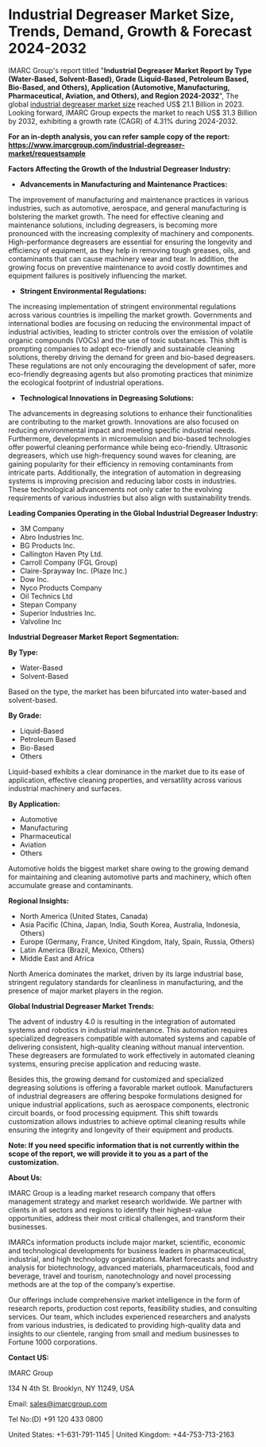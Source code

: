 ﻿# Industrial Degreaser Market Size, Trends, Demand, Growth & Forecast 2024-2032
IMARC Group's report titled "**Industrial Degreaser Market Report by Type (Water-Based, Solvent-Based), Grade (Liquid-Based, Petroleum Based, Bio-Based, and Others), Application (Automotive, Manufacturing, Pharmaceutical, Aviation, and Others), and Region 2024-2032**", The global [industrial degreaser market size](https://www.imarcgroup.com/industrial-degreaser-market) reached US$ 21.1 Billion in 2023. Looking forward, IMARC Group expects the market to reach US$ 31.3 Billion by 2032, exhibiting a growth rate (CAGR) of 4.31% during 2024-2032.

**For an in-depth analysis, you can refer sample copy of the report: <https://www.imarcgroup.com/industrial-degreaser-market/requestsample>**

**Factors Affecting the Growth of the Industrial Degreaser Industry:**

- **Advancements in Manufacturing and Maintenance Practices:**

The improvement of manufacturing and maintenance practices in various industries, such as automotive, aerospace, and general manufacturing is bolstering the market growth. The need for effective cleaning and maintenance solutions, including degreasers, is becoming more pronounced with the increasing complexity of machinery and components. High-performance degreasers are essential for ensuring the longevity and efficiency of equipment, as they help in removing tough greases, oils, and contaminants that can cause machinery wear and tear. In addition, the growing focus on preventive maintenance to avoid costly downtimes and equipment failures is positively influencing the market.

- **Stringent Environmental Regulations:**

The increasing implementation of stringent environmental regulations across various countries is impelling the market growth. Governments and international bodies are focusing on reducing the environmental impact of industrial activities, leading to stricter controls over the emission of volatile organic compounds (VOCs) and the use of toxic substances. This shift is prompting companies to adopt eco-friendly and sustainable cleaning solutions, thereby driving the demand for green and bio-based degreasers. These regulations are not only encouraging the development of safer, more eco-friendly degreasing agents but also promoting practices that minimize the ecological footprint of industrial operations.

- **Technological Innovations in Degreasing Solutions:** 

The advancements in degreasing solutions to enhance their functionalities are contributing to the market growth. Innovations are also focused on reducing environmental impact and meeting specific industrial needs. Furthermore, developments in microemulsion and bio-based technologies offer powerful cleaning performance while being eco-friendly. Ultrasonic degreasers, which use high-frequency sound waves for cleaning, are gaining popularity for their efficiency in removing contaminants from intricate parts. Additionally, the integration of automation in degreasing systems is improving precision and reducing labor costs in industries. These technological advancements not only cater to the evolving requirements of various industries but also align with sustainability trends.

**Leading Companies Operating in the Global Industrial Degreaser Industry:**

- 3M Company
- Abro Industries Inc.
- BG Products Inc.
- Callington Haven Pty Ltd.
- Carroll Company (FGL Group)
- Claire-Sprayway Inc. (Plaze Inc.)
- Dow Inc.
- Nyco Products Company
- Oil Technics Ltd
- Stepan Company
- Superior Industries Inc.
- Valvoline Inc

**Industrial Degreaser Market Report Segmentation:**

**By Type:**

- Water-Based
- Solvent-Based

Based on the type, the market has been bifurcated into water-based and solvent-based.

**By Grade:**

- Liquid-Based
- Petroleum Based
- Bio-Based
- Others

Liquid-based exhibits a clear dominance in the market due to its ease of application, effective cleaning properties, and versatility across various industrial machinery and surfaces.

**By Application:**

- Automotive
- Manufacturing
- Pharmaceutical
- Aviation
- Others

Automotive holds the biggest market share owing to the growing demand for maintaining and cleaning automotive parts and machinery, which often accumulate grease and contaminants.

**Regional Insights:**

- North America (United States, Canada)
- Asia Pacific (China, Japan, India, South Korea, Australia, Indonesia, Others)
- Europe (Germany, France, United Kingdom, Italy, Spain, Russia, Others)
- Latin America (Brazil, Mexico, Others)
- Middle East and Africa

North America dominates the market, driven by its large industrial base, stringent regulatory standards for cleanliness in manufacturing, and the presence of major market players in the region.

**Global Industrial Degreaser Market Trends:**

The advent of industry 4.0 is resulting in the integration of automated systems and robotics in industrial maintenance. This automation requires specialized degreasers compatible with automated systems and capable of delivering consistent, high-quality cleaning without manual intervention. These degreasers are formulated to work effectively in automated cleaning systems, ensuring precise application and reducing waste.

Besides this, the growing demand for customized and specialized degreasing solutions is offering a favorable market outlook. Manufacturers of industrial degreasers are offering bespoke formulations designed for unique industrial applications, such as aerospace components, electronic circuit boards, or food processing equipment. This shift towards customization allows industries to achieve optimal cleaning results while ensuring the integrity and longevity of their equipment and products.

**Note: If you need specific information that is not currently within the scope of the report, we will provide it to you as a part of the customization.**

**About Us:**

IMARC Group is a leading market research company that offers management strategy and market research worldwide. We partner with clients in all sectors and regions to identify their highest-value opportunities, address their most critical challenges, and transform their businesses.

IMARCs information products include major market, scientific, economic and technological developments for business leaders in pharmaceutical, industrial, and high technology organizations. Market forecasts and industry analysis for biotechnology, advanced materials, pharmaceuticals, food and beverage, travel and tourism, nanotechnology and novel processing methods are at the top of the company’s expertise.

Our offerings include comprehensive market intelligence in the form of research reports, production cost reports, feasibility studies, and consulting services. Our team, which includes experienced researchers and analysts from various industries, is dedicated to providing high-quality data and insights to our clientele, ranging from small and medium businesses to Fortune 1000 corporations.

**Contact US:**

IMARC Group

134 N 4th St. Brooklyn, NY 11249, USA

Email: sales@imarcgroup.com

Tel No:(D) +91 120 433 0800

United States: +1-631-791-1145 | United Kingdom: +44-753-713-2163
